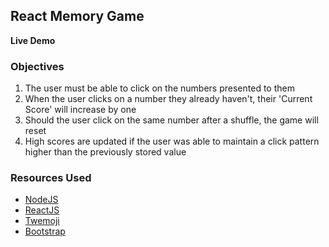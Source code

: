 ## React Memory Game
**Live Demo**

### Objectives
1. The user must be able to click on the numbers presented to them
2. When the user clicks on a number they already haven't, their 'Current Score' will increase by one
3. Should the user click on the same number after a shuffle, the game will reset
4. High scores are updated if the user was able to maintain a click pattern higher than the previously stored value


### Resources Used
* [NodeJS](https://nodejs.org/en/)
* [ReactJS](https://reactjs.org/)
* [Twemoji](https://github.com/twitter/twemoji)
* [Bootstrap](http://getbootstrap.com/)
